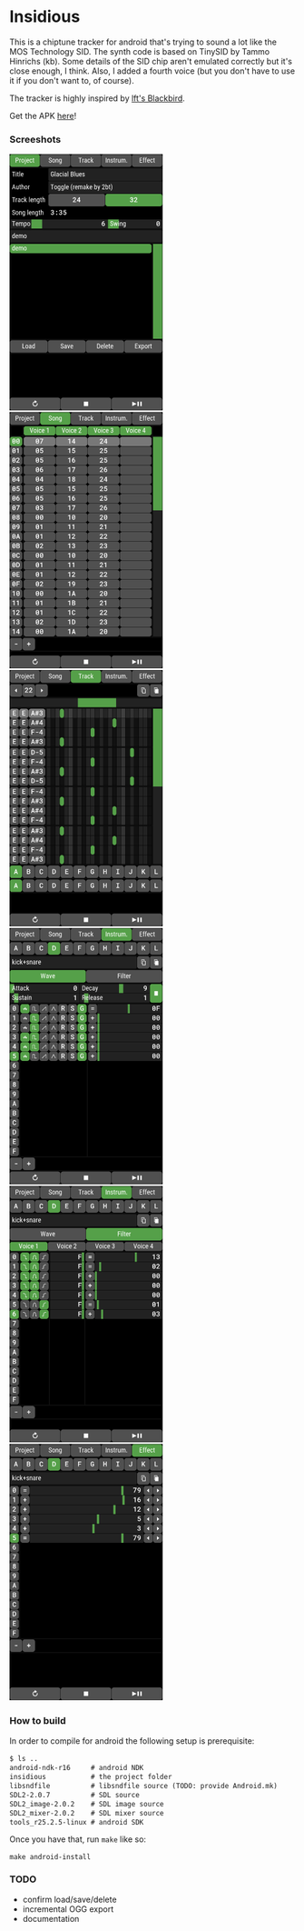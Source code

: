 # Insidious

This is a chiptune tracker for android that's trying to sound a lot like the MOS Technology SID.
The synth code is based on TinySID by Tammo Hinrichs (kb).
Some details of the SID chip aren't emulated correctly but it's close enough, I think.
Also, I added a fourth voice (but you don't have to use it if you don't want to, of course).

The tracker is highly inspired by [lft's Blackbird](https://csdb.dk/release/?id=161554).

Get the APK [here](http://www.langnerd.de/insidious/insidious.apk)!


### Screeshots

![image](screenshots/0.png)
![image](screenshots/1.png)
![image](screenshots/2.png)
![image](screenshots/3.png)
![image](screenshots/4.png)
![image](screenshots/5.png)


### How to build

In order to compile for android the following setup is prerequisite:

	$ ls ..
	android-ndk-r16     # android NDK
	insidious           # the project folder
	libsndfile          # libsndfile source (TODO: provide Android.mk)
	SDL2-2.0.7          # SDL source
	SDL2_image-2.0.2    # SDL image source
	SDL2_mixer-2.0.2    # SDL mixer source
	tools_r25.2.5-linux # android SDK

Once you have that, run `make` like so:

	make android-install


### TODO

+ confirm load/save/delete
+ incremental OGG export
+ documentation

